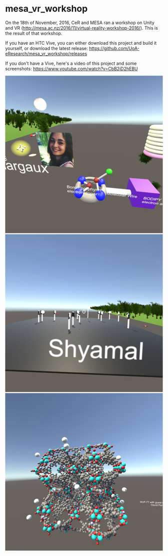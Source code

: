 # mesa_vr_workshop

On the 18th of November, 2016, CeR and MESA ran a workshop on Unity and VR (http://mesa.ac.nz/2016/11/virtual-reality-workshop-2016/). This is the result of that workshop.  

If you have an HTC Vive, you can either download this project and build it yourself, or download the latest release: https://github.com/UoA-eResearch/mesa_vr_workshop/releases  

If you don't have a Vive, here's a video of this project and some screenshots: https://www.youtube.com/watch?v=CbB2jD2hEBU  

![Screenshot 1](20161121144421_1.jpg)
![Screenshot 2](20161121144434_1.jpg)
![Screenshot 3](20161121144442_1.jpg)

